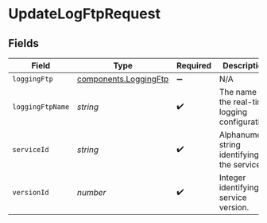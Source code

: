 # UpdateLogFtpRequest


## Fields

| Field                                                      | Type                                                       | Required                                                   | Description                                                | Example                                                    |
| ---------------------------------------------------------- | ---------------------------------------------------------- | ---------------------------------------------------------- | ---------------------------------------------------------- | ---------------------------------------------------------- |
| `loggingFtp`                                               | [components.LoggingFtp](../../models/shared/loggingftp.md) | :heavy_minus_sign:                                         | N/A                                                        |                                                            |
| `loggingFtpName`                                           | *string*                                                   | :heavy_check_mark:                                         | The name for the real-time logging configuration.          | test-log-endpoint                                          |
| `serviceId`                                                | *string*                                                   | :heavy_check_mark:                                         | Alphanumeric string identifying the service.               | SU1Z0isxPaozGVKXdv0eY                                      |
| `versionId`                                                | *number*                                                   | :heavy_check_mark:                                         | Integer identifying a service version.                     | 1                                                          |